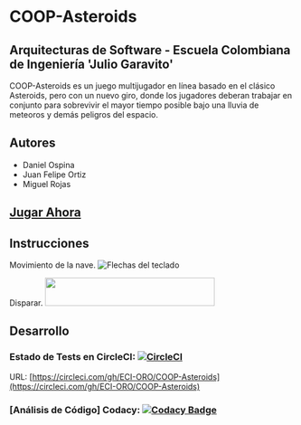 # COOP-Asteroids

## Arquitecturas de Software - Escuela Colombiana de Ingeniería 'Julio Garavito'
COOP-Asteroids es un juego multijugador en línea basado en el clásico Asteroids, pero con un nuevo giro, donde los jugadores deberan trabajar en conjunto para sobrevivir el mayor tiempo posible bajo una lluvia de meteoros y demás peligros del espacio.

## Autores
- Daniel Ospina
- Juan Felipe Ortiz
- Miguel Rojas

## [Jugar Ahora](http://coop-asteroids.herokuapp.com)

## Instrucciones

Movimiento de la nave.
![Flechas del teclado](http://www.101computing.net/wp/wp-content/uploads/arrowKeys-300x205.png)

Disparar.
<img src="https://www.wpclipart.com/computer/keyboard_keys/large_keys/computer_key_Space_bar.png" width="300" height="50">

## Desarrollo

### Estado de Tests en CircleCI:   [![CircleCI](https://circleci.com/gh/ECI-ORO/COOP-Asteroids/tree/master.svg)](https://circleci.com/gh/ECI-ORO/COOP-Asteroids/tree/master)
URL: [https://circleci.com/gh/ECI-ORO/COOP-Asteroids](https://circleci.com/gh/ECI-ORO/COOP-Asteroids)
### [Análisis de Código] Codacy: [ ![Codacy Badge](https://api.codacy.com/project/badge/Grade/c164769d6f3a417cb1b4daaecc47ee2f)](https://www.codacy.com/app/danielospina-b/COOP-Asteroids?utm_source=github.com&amp;utm_medium=referral&amp;utm_content=ECI-ORO/COOP-Asteroids&amp;utm_campaign=Badge_Grade)

